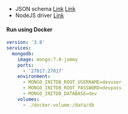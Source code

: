 - JSON schema [Link](https://www.mongodb.com/docs/manual/core/schema-validation/specify-json-schema/) [Link](https://www.mongodb.com/basics/json-schema-examples)
- NodeJS driver [Link](https://www.npmjs.com/package/mongodb)


#### Run using Docker

```yml
version: '3.8'
services:
  mongodb:
    image: mongo:7.0-jammy
    ports:
      - '27017:27017'
    environment:
      - MONGO_INITDB_ROOT_USERNAME=devuser
      - MONGO_INITDB_ROOT_PASSWORD=devpass
      - MONGO_INITDB_DATABASE=dev
    volumes:
      - ./docker-volume:/data/db
```

